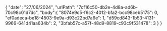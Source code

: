 { 
  "date": "27/06/2024",
  "urlPath": "7cf16c50-db2e-4d8a-ad6b-70c98c01d7dc",
  "body":{
  "8074e9c5-f6c2-4012-bfa2-bcc98ceb5175": 0,
  "ef0adeca-be18-4503-9e9a-d93c22bd7a6e": 1,
  "d59cd843-1b53-4131-9966-641d41aa634b": 2,
  "3bfab57c-a57f-48d9-8819-c93c9f531478": 3
}
}
